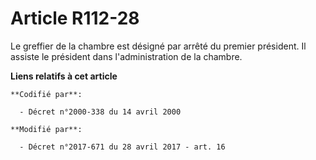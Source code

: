 # Article R112-28

Le greffier de la chambre est désigné par arrêté du premier président. Il assiste le président dans l'administration de la
chambre.

**Liens relatifs à cet article**

	**Codifié par**:

	  - Décret n°2000-338 du 14 avril 2000

	**Modifié par**:

	  - Décret n°2017-671 du 28 avril 2017 - art. 16
